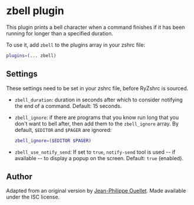 # zbell plugin

This plugin prints a bell character when a command finishes if it has been
running for longer than a specified duration.

To use it, add `zbell` to the plugins array in your zshrc file:

```zsh
plugins=(... zbell)
```

## Settings

These settings need to be set in your zshrc file, before RyZshrc is sourced.

- `zbell_duration`: duration in seconds after which to consider notifying
  the end of a command. Default: 15 seconds.

- `zbell_ignore`: if there are programs that you know run long that you
  don't want to bell after, then add them to the `zbell_ignore` array.
  By default, `$EDITOR` and `$PAGER` are ignored:

  ```zsh
  zbell_ignore=($EDITOR $PAGER)
  ```

- `zbell_use_notify_send`: If set to `true`, `notify-send` tool is used -- if
  available -- to display a popup on the screen. Default: `true` (enabled).

## Author

Adapted from an original version by [Jean-Philippe Ouellet](https://github.com/jpouellet).
Made available under the ISC license.
